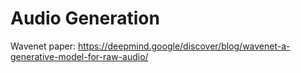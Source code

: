 # Audio Generation

Wavenet paper: https://deepmind.google/discover/blog/wavenet-a-generative-model-for-raw-audio/
 